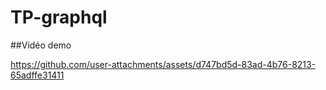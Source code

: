 # TP-graphql

##Vidéo demo


https://github.com/user-attachments/assets/d747bd5d-83ad-4b76-8213-65adffe31411

